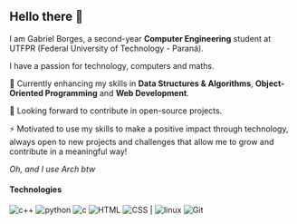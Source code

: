 ## Hello there 👋

I am Gabriel Borges, a second-year **Computer Engineering** student at UTFPR (Federal University of Technology - Paraná).<br>

I have a passion for technology, computers and maths.<br>

🌱 Currently enhancing my skills in **Data Structures & Algorithms**, **Object-Oriented Programming** and **Web Development**.<br>

🔭 Looking forward to contribute in open-source projects.<br>

⚡ Motivated to use my skills to make a positive impact through technology, always open to new projects and challenges that allow me to grow and contribute in a meaningful way!<br>

*Oh, and I use Arch btw*

#### Technologies
![c++](https://img.shields.io/badge/C++-0394fc?style=for-the-badge&logo=c%2B%2B&logoColor=white)
![python](https://img.shields.io/badge/Python-1430ba?style=for-the-badge&logo=python&logoColor=white)
![c](https://img.shields.io/badge/C-74ddfc?style=for-the-badge&logo=c&logoColor=black)
![HTML](https://img.shields.io/badge/HTML5-E34F26?style=for-the-badge&logo=html5&logoColor=white)
![CSS](https://img.shields.io/badge/CSS3-1572B6?style=for-the-badge&logo=css3&logoColor=white)
|
![linux](https://img.shields.io/badge/Linux-FCC624?style=for-the-badge&logo=linux&logoColor=black)
![Git](https://img.shields.io/badge/git-%23F05033.svg?style=for-the-badge&logo=git&logoColor=white)

<!--
![<Badge Name>](https://img.shields.io/badge/<Badge Text>-<Background Color>?style=for-the-badge&logo=<Icon Name>&logoColor=<Logo Color>)
**gab-borges/gab-borges** is a ✨ _special_ ✨ repository because its `README.md` (this file) appears on your GitHub profile.

Here are some ideas to get you started:

- 🔭 I’m currently working on ...
- 🌱 I’m currently learning ...
- 👯 I’m looking to collaborate on ...
- 🤔 I’m looking for help with ...
- 💬 Ask me about ...
- 📫 How to reach me: ...
- 😄 Pronouns: ...
- ⚡ Fun fact: ...
-->

